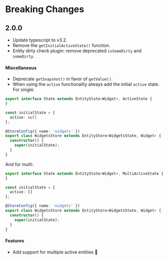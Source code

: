 # Breaking Changes

## 2.0.0
- Update typescript to v3.2.
- Remove the `getInitialActiveState()` function.
- Entity dirty check plugin: remove deprecated `isSomeDirty` and `someDirty`.

#### Miscellaneous
- Deprecate `getSnapshot()` in favor of `getValue()`.
- When using the `active` functionality always add the initial `active` state. For single:

```ts
export interface State extends EntityState<Widget>, ActiveState {
}

const initialState = {
  active: null
};

@StoreConfig({ name: 'widgets' })
export class WidgetsStore extends EntityStore<WidgetsState, Widget> {
  constructor() {
    super(initialState);
  }
}
```

And for multi:

```ts
export interface State extends EntityState<Widget>, MultiActiveState {
}

const initialState = {
  active: []
};

@StoreConfig({ name: 'widgets' })
export class WidgetsStore extends EntityStore<WidgetsState, Widget> {
  constructor() {
    super(initialState);
  }
}
```

#### Features
- Add support for multiple active entities 🎉